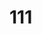 <!--
 * @Author: your name
 * @Date: 2021-08-12 17:30:57
 * @LastEditTime: 2024-05-07 18:01:27
 * @LastEditors: 杨利龙 173714659@qq.com
 * @Description: In User Settings Edit
 * @FilePath: /blog/docs/sql/mongodb/index.md
-->

# 111
